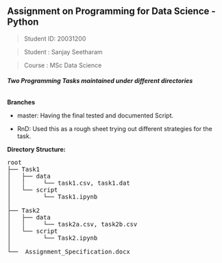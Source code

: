 ## **Assignment on Programming for Data Science - Python**

> Student ID: 20031200

> Student   : Sanjay Seetharam 

> Course    : MSc Data Science

###### **Two Programming Tasks maintained under different directories**

**Branches**

- master: Having the final tested and documented Script.

- RnD: Used this as a rough sheet trying out different strategies for the task.

**Directory Structure:**

<pre>
root
├── Task1
│   ├── data
│   │     └── task1.csv, task1.dat
│   └── script
│         └── Task1.ipynb 
│ 
├── Task2
│   ├── data
│   │     └── task2a.csv, task2b.csv
│   └── script
│         └── Task2.ipynb
│ 
└──  Assignment_Specification.docx
  </pre>
